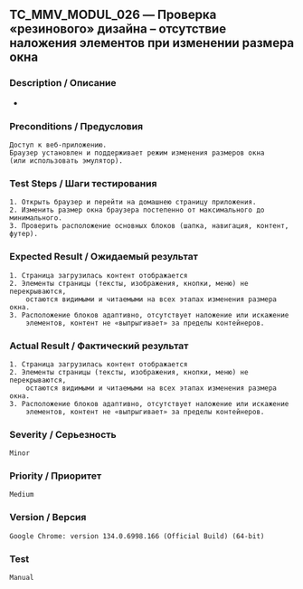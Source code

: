 ## TC_MMV_MODUL_026 — Проверка «резинового» дизайна – отсутствие наложения элементов при изменении размера окна

### Description / Описание
-

### Preconditions / Предусловия
    Доступ к веб-приложению.
    Браузер установлен и поддерживает режим изменения размеров окна 
    (или использовать эмулятор).

### Test Steps / Шаги тестирования
    1. Открыть браузер и перейти на домашнею страницу приложения.
    2. Изменить размер окна браузера постепенно от максимального до минимального.
    3. Проверить расположение основных блоков (шапка, навигация, контент, футер).

### Expected Result / Ожидаемый результат
    1. Страница загрузилась контент отображается
    2. Элементы страницы (тексты, изображения, кнопки, меню) не перекрываются,
        остаются видимыми и читаемыми на всех этапах изменения размера окна.
    3. Расположение блоков адаптивно, отсутствует наложение или искажение 
        элементов, контент не «выпрыгивает» за пределы контейнеров.

### Actual Result / Фактический результат
    1. Страница загрузилась контент отображается
    2. Элементы страницы (тексты, изображения, кнопки, меню) не перекрываются,     
        остаются видимыми и читаемыми на всех этапах изменения размера окна.
    3. Расположение блоков адаптивно, отсутствует наложение или искажение 
        элементов, контент не «выпрыгивает» за пределы контейнеров.

### Severity / Серьезность
    Minor

### Priority / Приоритет
    Medium

### Version / Версия
    Google Chrome: version 134.0.6998.166 (Official Build) (64-bit)

### Test
    Manual